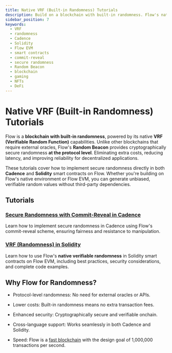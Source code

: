 ```yaml
---
title: Native VRF (Built-in Randomness) Tutorials
description: Build on a blockchain with built-in randomness. Flow's native VRF enables verifiable, low-cost randomness for gaming, NFTs, and DeFi. WIth no third-party dependencies.
sidebar_position: 7
keywords:
  - VRF
  - randomness
  - Cadence
  - Solidity
  - Flow EVM
  - smart contracts
  - commit-reveal
  - secure randomness
  - Random Beacon
  - blockchain
  - gaming
  - NFTs
  - DeFi
---
```


# Native VRF (Built-in Randomness) Tutorials

Flow is a **blockchain with built-in randomness**, powered by its native **VRF (Verifiable Random Function)** capabilities. Unlike other blockchains that require external oracles, Flow's **Random Beacon** provides cryptographically secure randomness **at the protocol level**. Eliminating extra costs, reducing latency, and improving reliability for decentralized applications.

These tutorials cover how to implement secure randomness directly in both **Cadence** and **Solidity** smart contracts on Flow. Whether you're building on Flow's native environment or Flow EVM, you can generate unbiased, verifiable random values without third-party dependencies.

## Tutorials

### [Secure Randomness with Commit-Reveal in Cadence]

Learn how to implement secure randomness in Cadence using Flow's commit-reveal scheme, ensuring fairness and resistance to manipulation.

### [VRF (Randomness) in Solidity]

Learn how to use Flow's **native verifiable randomness** in Solidity smart contracts on Flow EVM, including best practices, security considerations, and complete code examples.

## Why Flow for Randomness?

- Protocol-level randomness: No need for external oracles or APIs.

- Lower costs: Built-in randomness means no extra transaction fees.

- Enhanced security: Cryptographically secure and verifiable onchain.

- Cross-language support: Works seamlessly in both Cadence and Solidity.

- Speed: Flow is a [fast blockchain] with the design goal of 1,000,000 transactions per second.

<!-- Relative links, will not render on page -->

[Secure Randomness with Commit-Reveal in Cadence]: ./commit-reveal-cadence.md
[VRF (Randomness) in Solidity]: ./vrf-in-solidity.md
[VRF (Randomness) in Solidity]: ./vrf-in-solidity.md
[fast blockchain]: https://flow.com/core-protocol-vision
